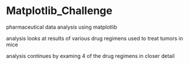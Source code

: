 # Matplotlib_Challenge
pharmaceutical data analysis using matplotlib


analysis looks at results of various drug regimens used to treat tumors in mice

analysis continues by examing 4 of the drug regimens in closer detail
